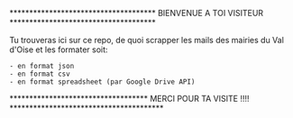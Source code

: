  *************************************   BIENVENUE A TOI VISITEUR  *************************************


 Tu trouveras ici sur ce repo, de quoi scrapper les mails des mairies du Val d'Oise et les formater soit:

    - en format json
    - en format csv
    - en format spreadsheet (par Google Drive API)


  ***********************************   MERCI POUR TA VISITE !!!! ***************************************